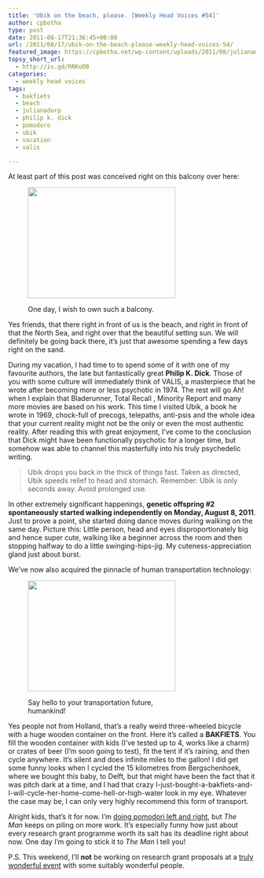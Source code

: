 ```yaml
---
title: 'Ubik on the beach, please. [Weekly Head Voices #54]'
author: cpbotha
type: post
date: 2011-08-17T21:36:45+00:00
url: /2011/08/17/ubik-on-the-beach-please-weekly-head-voices-54/
featured_image: https://cpbotha.net/wp-content/uploads/2011/08/julianadorp_view-990x180.jpg
topsy_short_url:
  - http://is.gd/RRKoDB
categories:
  - weekly head voices
tags:
  - bakfiets
  - beach
  - julianadorp
  - philip k. dick
  - pomodoro
  - ubik
  - vacation
  - valis

---
```

At least part of this post was conceived right on this balcony over here:<figure id="attachment_1485" aria-describedby="caption-attachment-1485" style="width: 300px" class="wp-caption aligncenter"><a href="http://cpbotha.net/wp-content/uploads/2011/08/julianadorp_view.jpg" data-rel="lightbox-image-0" data-rl_title="" data-rl_caption="" title="">

<img data-attachment-id="1485" data-permalink="https://cpbotha.net/2011/08/17/ubik-on-the-beach-please-weekly-head-voices-54/julianadorp_view/" data-orig-file="https://cpbotha.net/wp-content/uploads/2011/08/julianadorp_view.jpg" data-orig-size="1280,960" data-comments-opened="1" data-image-meta="{&quot;aperture&quot;:&quot;4&quot;,&quot;credit&quot;:&quot;&quot;,&quot;camera&quot;:&quot;Canon PowerShot A610&quot;,&quot;caption&quot;:&quot;&quot;,&quot;created_timestamp&quot;:&quot;1311888744&quot;,&quot;copyright&quot;:&quot;&quot;,&quot;focal_length&quot;:&quot;7.3&quot;,&quot;iso&quot;:&quot;0&quot;,&quot;shutter_speed&quot;:&quot;0.003125&quot;,&quot;title&quot;:&quot;&quot;}" data-image-title="julianadorp_view" data-image-description="" data-medium-file="https://cpbotha.net/wp-content/uploads/2011/08/julianadorp_view-300x225.jpg" data-large-file="https://cpbotha.net/wp-content/uploads/2011/08/julianadorp_view-1024x768.jpg" class="size-medium wp-image-1485" title="julianadorp_view" src="http://cpbotha.net/wp-content/uploads/2011/08/julianadorp_view-300x225.jpg" alt="" width="300" height="225" srcset="https://cpbotha.net/wp-content/uploads/2011/08/julianadorp_view-300x225.jpg 300w, https://cpbotha.net/wp-content/uploads/2011/08/julianadorp_view-1024x768.jpg 1024w, https://cpbotha.net/wp-content/uploads/2011/08/julianadorp_view.jpg 1280w" sizes="(max-width: 300px) 85vw, 300px" /></a><figcaption id="caption-attachment-1485" class="wp-caption-text">One day, I wish to own such a balcony.</figcaption></figure> 

Yes friends, that there right in front of us is the beach, and right in front of that the North Sea, and right over that the beautiful setting sun. We will definitely be going back there, it&#8217;s just that awesome spending a few days right on the sand.

During my vacation, I had time to to spend some of it with one of my favourite authors, the late but fantastically great **Philip K. Dick**. Those of you with some culture will immediately think of VALIS, a masterpiece that he wrote after becoming more or less psychotic in 1974. The rest will go Ah! when I explain that Bladerunner, Total Recall , Minority Report and many more movies are based on his work. This time I visited Ubik, a book he wrote in 1969, chock-full of precogs, telepaths, anti-psis and the whole idea that your current reality might not be the only or even the most authentic reality. After reading this with great enjoyment, I&#8217;ve come to the conclusion that Dick might have been functionally psychotic for a longer time, but somehow was able to channel this masterfully into his truly psychedelic writing.

> Ubik drops you back in the thick of things fast. Taken as directed, Ubik speeds relief to head and stomach. Remember: Ubik is only seconds away. Avoid prolonged use.

In other extremely significant happenings, **genetic offspring #2 spontaneously started walking independently on Monday, August 8, 2011**. Just to prove a point, she started doing dance moves during walking on the same day. Picture this: Little person, head and eyes disproportionately big and hence super cute, walking like a beginner across the room and then stopping halfway to do a little swinging-hips-jig. My cuteness-appreciation gland just about burst.

We&#8217;ve now also acquired the pinnacle of human transportation technology:<figure id="attachment_1482" aria-describedby="caption-attachment-1482" style="width: 300px" class="wp-caption aligncenter"><a href="http://cpbotha.net/wp-content/uploads/2011/08/ultimate_form_of_transportation.jpg" data-rel="lightbox-image-1" data-rl_title="" data-rl_caption="" title="">

<img data-attachment-id="1482" data-permalink="https://cpbotha.net/2011/08/17/ubik-on-the-beach-please-weekly-head-voices-54/ultimate_form_of_transportation/" data-orig-file="https://cpbotha.net/wp-content/uploads/2011/08/ultimate_form_of_transportation.jpg" data-orig-size="1280,960" data-comments-opened="1" data-image-meta="{&quot;aperture&quot;:&quot;2.8&quot;,&quot;credit&quot;:&quot;&quot;,&quot;camera&quot;:&quot;Canon PowerShot A610&quot;,&quot;caption&quot;:&quot;&quot;,&quot;created_timestamp&quot;:&quot;1313614133&quot;,&quot;copyright&quot;:&quot;&quot;,&quot;focal_length&quot;:&quot;7.3&quot;,&quot;iso&quot;:&quot;0&quot;,&quot;shutter_speed&quot;:&quot;0.1&quot;,&quot;title&quot;:&quot;&quot;}" data-image-title="ultimate_form_of_transportation" data-image-description="" data-medium-file="https://cpbotha.net/wp-content/uploads/2011/08/ultimate_form_of_transportation-300x225.jpg" data-large-file="https://cpbotha.net/wp-content/uploads/2011/08/ultimate_form_of_transportation-1024x768.jpg" class="size-medium wp-image-1482" title="ultimate_form_of_transportation" src="http://cpbotha.net/wp-content/uploads/2011/08/ultimate_form_of_transportation-300x225.jpg" alt="" width="300" height="225" srcset="https://cpbotha.net/wp-content/uploads/2011/08/ultimate_form_of_transportation-300x225.jpg 300w, https://cpbotha.net/wp-content/uploads/2011/08/ultimate_form_of_transportation-1024x768.jpg 1024w, https://cpbotha.net/wp-content/uploads/2011/08/ultimate_form_of_transportation.jpg 1280w" sizes="(max-width: 300px) 85vw, 300px" /></a><figcaption id="caption-attachment-1482" class="wp-caption-text">Say hello to your transportation future, humankind!</figcaption></figure> 

Yes people not from Holland, that&#8217;s a really weird three-wheeled bicycle with a huge wooden container on the front. Here it&#8217;s called a **BAKFIETS**. You fill the wooden container with kids (I&#8217;ve tested up to 4, works like a charm) or crates of beer (I&#8217;m soon going to test), fit the tent if it&#8217;s raining, and then cycle anywhere. It&#8217;s silent and does infinite miles to the gallon! I did get some funny looks when I cycled the 15 kilometres from Bergschenhoek, where we bought this baby, to Delft, but that might have been the fact that it was pitch dark at a time, and I had that crazy I-just-bought-a-bakfiets-and-I-will-cycle-her-home-come-hell-or-high-water look in my eye. Whatever the case may be, I can only very highly recommend this form of transport.

Alright kids, that&#8217;s it for now. I&#8217;m [doing pomodori left and right][1], but _The Man_ keeps on piling on more work. It&#8217;s especially funny how just about every research grant programme worth its salt has its deadline right about now. One day I&#8217;m going to stick it to _The Man_ I tell you!

P.S. This weekend, I&#8217;ll **not** be working on research grant proposals at a [truly wonderful event][2] with some suitably wonderful people.

 [1]: http://mytomatoes.com/ "mytomatoes - great pomodoro app!"
 [2]: http://lowlands.nl/ "lowlands baby!"
